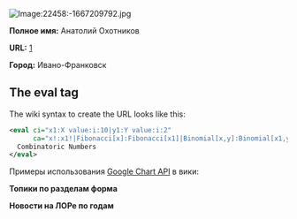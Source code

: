 ![Image:22458:-1667209792.jpg](22458:-1667209792.jpg
"Image:22458:-1667209792.jpg")

**Полное имя:** Анатолий Охотников

**URL:** [1](http://tolik.org)

**Город:** Ивано-Франковск

## The eval tag

The wiki syntax to create the URL looks like this:

``` xml
<eval ci="x1:X value:i:10|y1:Y value:i:2"
      ca="x!:x1!|Fibonacci[x]:Fibonacci[x1]|Binomial[x,y]:Binomial[x1,y1]">
  Combinatoric Numbers
</eval>
```

Примеры использования [Google Chart
API](http://code.google.com/apis/chart/) в вики:

**Топики по разделам форма**

<chart url="cht=p3&chd=t:244.315,78.686,151.600,31.781,117.968,67.187,9.974,44.622,519.534,8.649,18.024,3.630&chs=600x250&chl=General|Desktop|Admin|Linux-install|Development|Linux-org-ru|Security|Linux-hardware|Talks|Job|Games|Web-development" alt="Forum topics" />

**Новости на ЛОРе по годам**

<chart url="chs=600x450&chd=t:3.16,31.38,39.48,46.87,43.87,60.03,86.60,98.73,93.04,98.53,18.41&cht=lc&chxt=x,y&chxl=0:|1998|1999|2000|2001|2002|2003|2004|2005|2006|2007|2008|1:|0|500|1000|1500|2000|2500" alt="LOR News" />